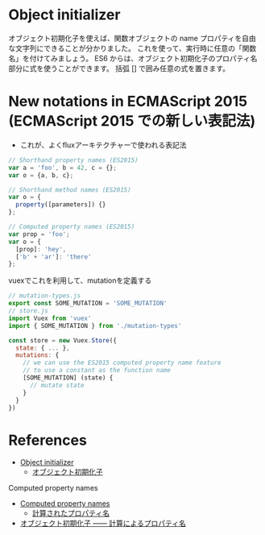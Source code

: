 Object initializer
=========================


オブジェクト初期化子を使えば、関数オブジェクトの name プロパティを自由な文字列にできることが分かりました。
これを使って、実行時に任意の「関数名」を付けてみましょう。
ES6 からは、オブジェクト初期化子のプロパティ名部分に式を使うことができます。
括弧 [] で囲み任意の式を置きます。


# New notations in ECMAScript 2015 (ECMAScript 2015 での新しい表記法)

+ これが、よくfluxアーキテクチャーで使われる表記法

```js
// Shorthand property names (ES2015)
var a = 'foo', b = 42, c = {};
var o = {a, b, c};

// Shorthand method names (ES2015)
var o = {
  property([parameters]) {}
};

// Computed property names (ES2015)
var prop = 'foo';
var o = {
  [prop]: 'hey',
  ['b' + 'ar']: 'there'
};
```

vuexでこれを利用して、mutationを定義する

```js
// mutation-types.js
export const SOME_MUTATION = 'SOME_MUTATION'
// store.js
import Vuex from 'vuex'
import { SOME_MUTATION } from './mutation-types'

const store = new Vuex.Store({
  state: { ... },
  mutations: {
    // we can use the ES2015 computed property name feature
    // to use a constant as the function name
    [SOME_MUTATION] (state) {
      // mutate state
    }
  }
})
```


# References

+ [Object initializer](https://developer.mozilla.org/en-US/docs/Web/JavaScript/Reference/Operators/Object_initializer)
  + [オブジェクト初期化子](https://developer.mozilla.org/ja/docs/Web/JavaScript/Reference/Operators/Object_initializer)

Computed property names
+ [Computed property names](https://developer.mozilla.org/en-US/docs/Web/JavaScript/Reference/Operators/Object_initializer#Computed_property_names)
  + [計算されたプロパティ名](https://developer.mozilla.org/ja/docs/Web/JavaScript/Reference/Operators/Object_initializer#計算されたプロパティ名)
+ [オブジェクト初期化子 —— 計算によるプロパティ名](https://qiita.com/8x9/items/34272b59b5aa68e33256#%E3%82%AA%E3%83%96%E3%82%B8%E3%82%A7%E3%82%AF%E3%83%88%E5%88%9D%E6%9C%9F%E5%8C%96%E5%AD%90--%E8%A8%88%E7%AE%97%E3%81%AB%E3%82%88%E3%82%8B%E3%83%97%E3%83%AD%E3%83%91%E3%83%86%E3%82%A3%E5%90%8D)